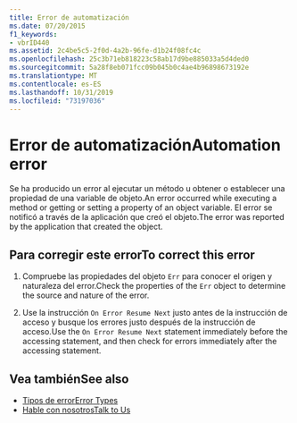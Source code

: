 ```yaml
---
title: Error de automatización
ms.date: 07/20/2015
f1_keywords:
- vbrID440
ms.assetid: 2c4be5c5-2f0d-4a2b-96fe-d1b24f08fc4c
ms.openlocfilehash: 25c3b71eb818223c58ab17d9be885033a5d4ded0
ms.sourcegitcommit: 5a28f8eb071fcc09b045b0c4ae4b96898673192e
ms.translationtype: MT
ms.contentlocale: es-ES
ms.lasthandoff: 10/31/2019
ms.locfileid: "73197036"
---
```

# <a name="automation-error"></a><span data-ttu-id="6bf45-102">Error de automatización</span><span class="sxs-lookup"><span data-stu-id="6bf45-102">Automation error</span></span>
<span data-ttu-id="6bf45-103">Se ha producido un error al ejecutar un método u obtener o establecer una propiedad de una variable de objeto.</span><span class="sxs-lookup"><span data-stu-id="6bf45-103">An error occurred while executing a method or getting or setting a property of an object variable.</span></span> <span data-ttu-id="6bf45-104">El error se notificó a través de la aplicación que creó el objeto.</span><span class="sxs-lookup"><span data-stu-id="6bf45-104">The error was reported by the application that created the object.</span></span>  
  
## <a name="to-correct-this-error"></a><span data-ttu-id="6bf45-105">Para corregir este error</span><span class="sxs-lookup"><span data-stu-id="6bf45-105">To correct this error</span></span>  
  
1. <span data-ttu-id="6bf45-106">Compruebe las propiedades del objeto `Err` para conocer el origen y naturaleza del error.</span><span class="sxs-lookup"><span data-stu-id="6bf45-106">Check the properties of the `Err` object to determine the source and nature of the error.</span></span>  
  
2. <span data-ttu-id="6bf45-107">Use la instrucción `On Error Resume Next` justo antes de la instrucción de acceso y busque los errores justo después de la instrucción de acceso.</span><span class="sxs-lookup"><span data-stu-id="6bf45-107">Use the `On Error Resume Next` statement immediately before the accessing statement, and then check for errors immediately after the accessing statement.</span></span>  
  
## <a name="see-also"></a><span data-ttu-id="6bf45-108">Vea también</span><span class="sxs-lookup"><span data-stu-id="6bf45-108">See also</span></span>

- [<span data-ttu-id="6bf45-109">Tipos de error</span><span class="sxs-lookup"><span data-stu-id="6bf45-109">Error Types</span></span>](../../../visual-basic/programming-guide/language-features/error-types.md)
- [<span data-ttu-id="6bf45-110">Hable con nosotros</span><span class="sxs-lookup"><span data-stu-id="6bf45-110">Talk to Us</span></span>](/visualstudio/ide/feedback-options)
